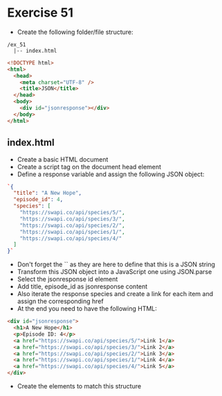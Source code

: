# Exercise 51

- Create the following folder/file structure:

```
/ex_51
  |-- index.html
```

```html
<!DOCTYPE html>
<html>
  <head>
    <meta charset="UTF-8" />
    <title>JSON</title>
  </head>
  <body>
    <div id="jsonresponse"></div>
  </body>
</html>
```

## index.html

- Create a basic HTML document
- Create a script tag on the document head element
- Define a response variable and assign the following JSON object:

```json
`{
  "title": "A New Hope", 
  "episode_id": 4, 
  "species": [
    "https://swapi.co/api/species/5/", 
    "https://swapi.co/api/species/3/", 
    "https://swapi.co/api/species/2/", 
    "https://swapi.co/api/species/1/", 
    "https://swapi.co/api/species/4/"
  ]
}`
```

- Don't forget the `` as they are here to define that this is a JSON string
- Transform this JSON object into a JavaScript one using JSON.parse
- Select the jsonresponse id element
- Add title, episode_id as jsonresponse content
- Also iterate the response species and create a link for each item and assign the corresponding href
- At the end you need to have the following HTML:

```html
<div id="jsonresponse">
  <h1>A New Hope</h1>
  <p>Episode ID: 4</p>
  <a href="https://swapi.co/api/species/5/">Link 1</a>
  <a href="https://swapi.co/api/species/3/">Link 2</a>
  <a href="https://swapi.co/api/species/2/">Link 3</a>
  <a href="https://swapi.co/api/species/1/">Link 4</a>
  <a href="https://swapi.co/api/species/4/">Link 5</a>
</div>
```

- Create the elements to match this structure
